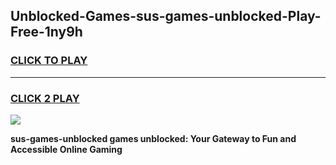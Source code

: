 
## Unblocked-Games-sus-games-unblocked-Play-Free-1ny9h
<h3>
<a href="https://premium76.site?title=sus-games-unblocked&ref=18A">CLICK TO PLAY</a></h3>
<hr>

<h3>
<a href="https://premium76.site?title=sus-games-unblocked&ref=18A">CLICK 2 PLAY</a>
  
</h3>

<a href="https://premium76.site?title=sus-games-unblocked&ref=18A"><img src="https://clearcache.store/games.png"></a>


**sus-games-unblocked games unblocked: Your Gateway to Fun and Accessible Online Gaming**
